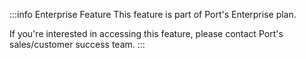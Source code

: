 :::info Enterprise Feature
This feature is part of Port's Enterprise plan.

If you're interested in accessing this feature, please contact Port's sales/customer success team.
:::